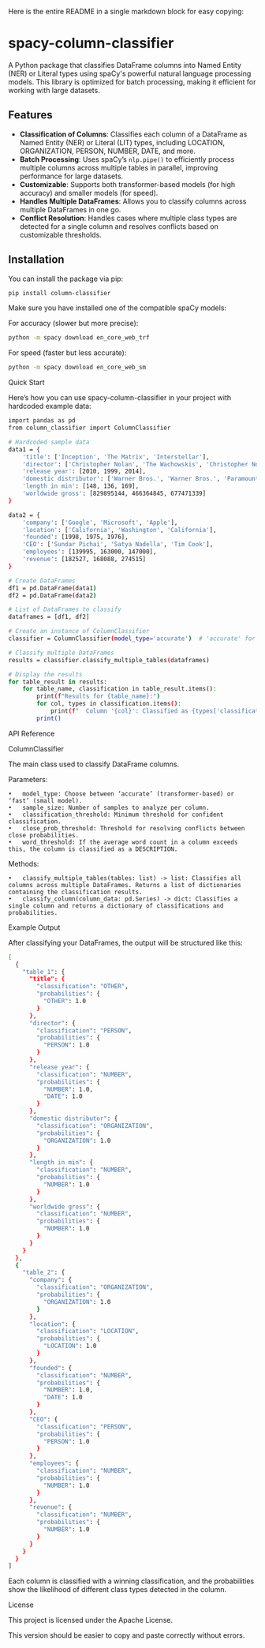 Here is the entire README in a single markdown block for easy copying:

# spacy-column-classifier

A Python package that classifies DataFrame columns into Named Entity (NER) or Literal types using spaCy's powerful natural language processing models. This library is optimized for batch processing, making it efficient for working with large datasets.

## Features

- **Classification of Columns**: Classifies each column of a DataFrame as Named Entity (NER) or Literal (LIT) types, including LOCATION, ORGANIZATION, PERSON, NUMBER, DATE, and more.
- **Batch Processing**: Uses spaCy’s `nlp.pipe()` to efficiently process multiple columns across multiple tables in parallel, improving performance for large datasets.
- **Customizable**: Supports both transformer-based models (for high accuracy) and smaller models (for speed).
- **Handles Multiple DataFrames**: Allows you to classify columns across multiple DataFrames in one go.
- **Conflict Resolution**: Handles cases where multiple class types are detected for a single column and resolves conflicts based on customizable thresholds.

## Installation

You can install the package via pip:

```bash
pip install column-classifier
```

Make sure you have installed one of the compatible spaCy models:

For accuracy (slower but more precise):    
```bash
python -m spacy download en_core_web_trf
```
	
For speed (faster but less accurate):
```bash
python -m spacy download en_core_web_sm
```

Quick Start

Here’s how you can use spacy-column-classifier in your project with hardcoded example data:
```bash
import pandas as pd
from column_classifier import ColumnClassifier

# Hardcoded sample data
data1 = {
    'title': ['Inception', 'The Matrix', 'Interstellar'],
    'director': ['Christopher Nolan', 'The Wachowskis', 'Christopher Nolan'],
    'release year': [2010, 1999, 2014],
    'domestic distributor': ['Warner Bros.', 'Warner Bros.', 'Paramount'],
    'length in min': [148, 136, 169],
    'worldwide gross': [829895144, 466364845, 677471339]
}

data2 = {
    'company': ['Google', 'Microsoft', 'Apple'],
    'location': ['California', 'Washington', 'California'],
    'founded': [1998, 1975, 1976],
    'CEO': ['Sundar Pichai', 'Satya Nadella', 'Tim Cook'],
    'employees': [139995, 163000, 147000],
    'revenue': [182527, 168088, 274515]
}

# Create DataFrames
df1 = pd.DataFrame(data1)
df2 = pd.DataFrame(data2)

# List of DataFrames to classify
dataframes = [df1, df2]

# Create an instance of ColumnClassifier
classifier = ColumnClassifier(model_type='accurate')  # 'accurate' for transformer model

# Classify multiple DataFrames
results = classifier.classify_multiple_tables(dataframes)

# Display the results
for table_result in results:
    for table_name, classification in table_result.items():
        print(f"Results for {table_name}:")
        for col, types in classification.items():
            print(f"  Column '{col}': Classified as {types['classification']}")
        print()
```

API Reference

ColumnClassifier

The main class used to classify DataFrame columns.

Parameters:

	•	model_type: Choose between ‘accurate’ (transformer-based) or ‘fast’ (small model).
	•	sample_size: Number of samples to analyze per column.
	•	classification_threshold: Minimum threshold for confident classification.
	•	close_prob_threshold: Threshold for resolving conflicts between close probabilities.
	•	word_threshold: If the average word count in a column exceeds this, the column is classified as a DESCRIPTION.

Methods:

	•	classify_multiple_tables(tables: list) -> list: Classifies all columns across multiple DataFrames. Returns a list of dictionaries containing the classification results.
	•	classify_column(column_data: pd.Series) -> dict: Classifies a single column and returns a dictionary of classifications and probabilities.

Example Output

After classifying your DataFrames, the output will be structured like this:
```bash
[
  {
    "table_1": {
      "title": {
        "classification": "OTHER",
        "probabilities": {
          "OTHER": 1.0
        }
      },
      "director": {
        "classification": "PERSON",
        "probabilities": {
          "PERSON": 1.0
        }
      },
      "release year": {
        "classification": "NUMBER",
        "probabilities": {
          "NUMBER": 1.0,
          "DATE": 1.0
        }
      },
      "domestic distributor": {
        "classification": "ORGANIZATION",
        "probabilities": {
          "ORGANIZATION": 1.0
        }
      },
      "length in min": {
        "classification": "NUMBER",
        "probabilities": {
          "NUMBER": 1.0
        }
      },
      "worldwide gross": {
        "classification": "NUMBER",
        "probabilities": {
          "NUMBER": 1.0
        }
      }
    }
  },
  {
    "table_2": {
      "company": {
        "classification": "ORGANIZATION",
        "probabilities": {
          "ORGANIZATION": 1.0
        }
      },
      "location": {
        "classification": "LOCATION",
        "probabilities": {
          "LOCATION": 1.0
        }
      },
      "founded": {
        "classification": "NUMBER",
        "probabilities": {
          "NUMBER": 1.0,
          "DATE": 1.0
        }
      },
      "CEO": {
        "classification": "PERSON",
        "probabilities": {
          "PERSON": 1.0
        }
      },
      "employees": {
        "classification": "NUMBER",
        "probabilities": {
          "NUMBER": 1.0
        }
      },
      "revenue": {
        "classification": "NUMBER",
        "probabilities": {
          "NUMBER": 1.0
        }
      }
    }
  }
]
```

Each column is classified with a winning classification, and the probabilities show the likelihood of different class types detected in the column.

License

This project is licensed under the Apache License.

This version should be easier to copy and paste correctly without errors.